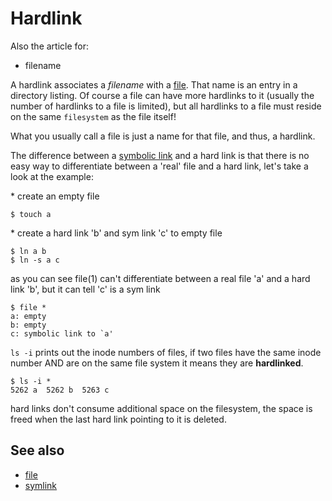 # Hardlink

Also the article for:

-   filename

A hardlink associates a *filename* with a [file](../dict/file.md). That
name is an entry in a directory listing. Of course a file can have more
hardlinks to it (usually the number of hardlinks to a file is limited),
but all hardlinks to a file must reside on the same
`filesystem` as the file itself!

What you usually call a file is just a name for that file, and thus, a
hardlink.

The difference between a [symbolic link](../dict/symlink.md) and a hard
link is that there is no easy way to differentiate between a \'real\'
file and a hard link, let's take a look at the example:

\* create an empty file

    $ touch a

\* create a hard link \'b\' and sym link \'c\' to empty file

    $ ln a b
    $ ln -s a c

as you can see file(1) can't differentiate between a real file \'a\'
and a hard link \'b\', but it can tell \'c\' is a sym link

    $ file *
    a: empty
    b: empty
    c: symbolic link to `a'

`ls -i` prints out the inode numbers of files, if two files have the
same inode number AND are on the same file system it means they are
**hardlinked**.

    $ ls -i *
    5262 a  5262 b  5263 c

hard links don't consume additional space on the filesystem, the space
is freed when the last hard link pointing to it is deleted.

## See also

-   [file](../dict/file.md)
-   [symlink](../dict/symlink.md)
